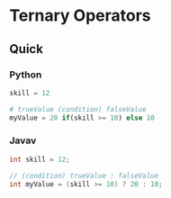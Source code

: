# Ternary Operators

## Quick  
### Python
```python
skill = 12

# trueValue (condition) falseValue
myValue = 20 if(skill >= 10) else 10
```

### Javav
``` Java
int skill = 12;

// (condition) trueValue : falseValue
int myValue = (skill >= 10) ? 20 : 10;
```

